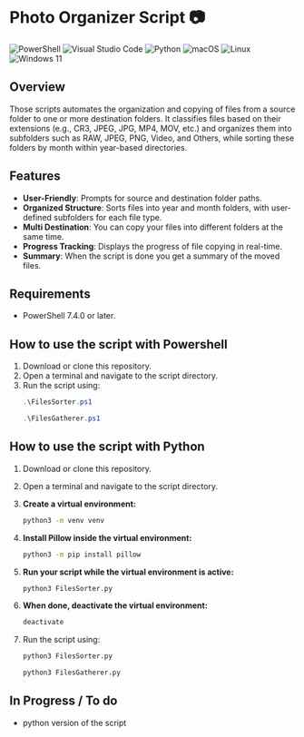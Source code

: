 # Photo Organizer Script 📷
![PowerShell](https://img.shields.io/badge/PowerShell-%235391FE.svg?style=for-the-badge&logo=powershell&logoColor=white)  ![Visual Studio Code](https://img.shields.io/badge/Visual%20Studio%20Code-0078d7.svg?style=for-the-badge&logo=visual-studio-code&logoColor=white) ![Python](https://img.shields.io/badge/python-3670A0?style=for-the-badge&logo=python&logoColor=ffdd54) ![macOS](https://img.shields.io/badge/mac%20os-000000?style=for-the-badge&logo=macos&logoColor=F0F0F0) ![Linux](https://img.shields.io/badge/Linux-FCC624?style=for-the-badge&logo=linux&logoColor=black) ![Windows 11](https://img.shields.io/badge/Windows%2011-%230079d5.svg?style=for-the-badge&logo=Windows%2011&logoColor=white)
## Overview
Those scripts automates the organization and copying of files from a source folder to one or more destination folders. It classifies files based on their extensions (e.g., CR3, JPEG, JPG, MP4, MOV, etc.) and organizes them into subfolders such as RAW, JPEG, PNG, Video, and Others, while sorting these folders by month within year-based directories.

## Features
- **User-Friendly**: Prompts for source and destination folder paths.
- **Organized Structure**: Sorts files into year and month folders, with user-defined subfolders for each file type.
- **Multi Destination**: You can copy your files into different folders at the same time.
- **Progress Tracking**: Displays the progress of file copying in real-time.
- **Summary**: When the script is done you get a summary of the moved files.

## Requirements
- PowerShell 7.4.0 or later.

## How to use the script with Powershell
1. Download or clone this repository.
2. Open a terminal and navigate to the script directory.
3. Run the script using:
   ```powershell
   .\FilesSorter.ps1
   ```
   ```powershell
   .\FilesGatherer.ps1
   ```
## How to use the script with Python
1. Download or clone this repository.
2. Open a terminal and navigate to the script directory.

1. **Create a virtual environment:**
   ```bash
   python3 -m venv venv
   ```

2. **Install Pillow inside the virtual environment:**
   ```bash
   python3 -m pip install pillow
   ```

3. **Run your script while the virtual environment is active:**
   ```bash
   python3 FilesSorter.py
   ```

4. **When done, deactivate the virtual environment:**
   ```bash
   deactivate
   ```
5. Run the script using:
   ```python
   python3 FilesSorter.py
   ```
   ```python
   python3 FilesGatherer.py
   ```

## In Progress / To do
- python version of the script
